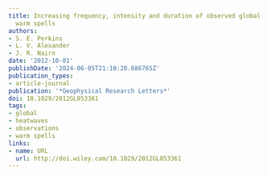 ```yaml
---
title: Increasing frequency, intensity and duration of observed global heatwaves and
  warm spells
authors:
- S. E. Perkins
- L. V. Alexander
- J. R. Nairn
date: '2012-10-01'
publishDate: '2024-06-05T21:10:20.686765Z'
publication_types:
- article-journal
publication: '*Geophysical Research Letters*'
doi: 10.1029/2012GL053361
tags:
- global
- heatwaves
- observations
- warm spells
links:
- name: URL
  url: http://doi.wiley.com/10.1029/2012GL053361
---
```

